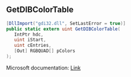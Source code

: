 ## GetDIBColorTable

```csharp
[DllImport("gdi32.dll", SetLastError = true)]
public static extern uint GetDIBColorTable(
   IntPtr hdc,
   uint iStart,
   uint cEntries,
   [Out] RGBQUAD[] pColors
);
```

Microsoft documentation: [Link](https://docs.microsoft.com/en-us/windows/win32/api/wingdi/nf-wingdi-getdibcolortable)
